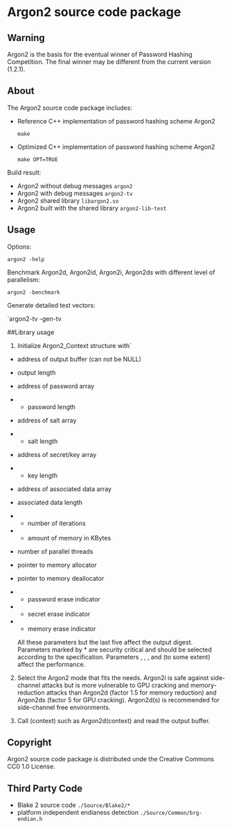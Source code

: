 # Argon2 source code package


## Warning
Argon2 is the basis for the eventual winner of Password Hashing Competition. 
The final winner may be different from the current version (1.2.1).

## About
The Argon2 source code package includes:
* Reference C++ implementation of password hashing scheme Argon2

	`make`
        
* Optimized C++ implementation of password hashing scheme Argon2

	`make OPT=TRUE`

Build result:
* Argon2 without debug messages
`argon2`
* Argon2 with debug messages
`argon2-tv`
* Argon2 shared library
`libargon2.so`
* Argon2 built with the shared library
`argon2-lib-test`


## Usage
Options:

`argon2 -help`

Benchmark Argon2d, Argon2id, Argon2i, Argon2ds with different level of parallelism:

`argon2 -benchmark`

Generate detailed test vectors:

`argon2-tv -gen-tv

##Library usage

1. Initialize Argon2_Context structure with`
 - address of output buffer (can not be NULL)
 - output length
 - address of password array
 - * password length
 - address of salt array
 - * salt length
 - address of secret/key array
 - * key length
 - address of associated data array
 - associated data length
 - * number of iterations
 - * amount of memory in KBytes 
 - number of parallel threads
 - pointer to memory allocator
 - pointer to memory deallocator
 - * password erase indicator
 - * secret erase indicator
 - * memory erase indicator

	All these parameters but the last five affect the output digest. Parameters marked by * are security critical and should be selected according to the specification. Parameters  <number of iterations>, <amount of memory>, <number of parallel threads>, and (to some extent) <memory erase indicator> affect the performance.

2. Select the Argon2 mode that fits the needs. Argon2i is safe against side-channel attacks but is more vulnerable to GPU cracking and memory-reduction attacks than Argon2d (factor 1.5 for memory reduction) and Argon2ds (factor 5 for GPU cracking). Argon2d(s) is recommended for side-channel free environments.

3. Call <mode>(context) such as Argon2d(context) and read the output buffer.


## Copyright
Argon2 source code package is distributed unde the Creative Commons CC0 1.0 License.


## Third Party Code
* Blake 2 source code
`./Source/Blake2/*`
* platform independent endianess detection
`./Source/Common/brg-endian.h`
